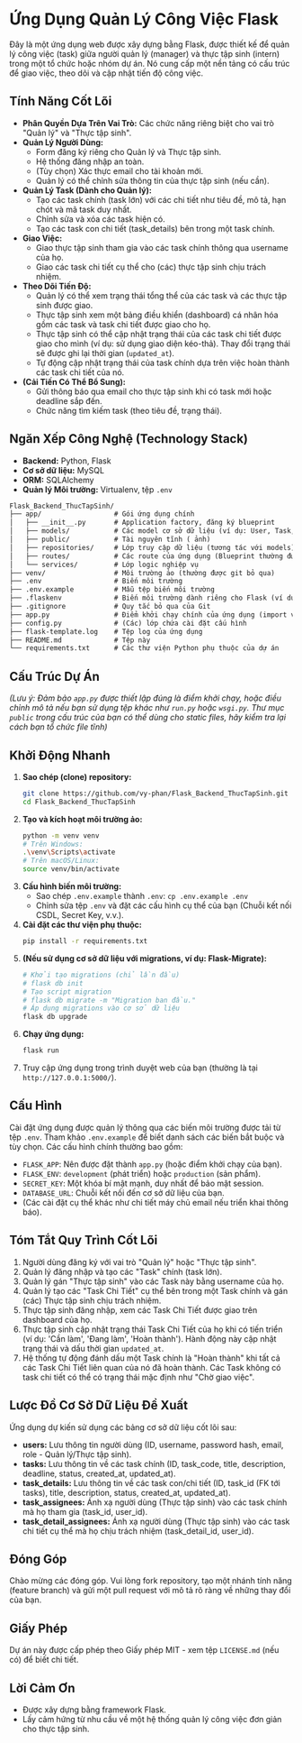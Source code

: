 # Ứng Dụng Quản Lý Công Việc Flask

Đây là một ứng dụng web được xây dựng bằng Flask, được thiết kế để quản lý công việc (task) giữa người quản lý (manager) và thực tập sinh (intern) trong một tổ chức hoặc nhóm dự án. Nó cung cấp một nền tảng có cấu trúc để giao việc, theo dõi và cập nhật tiến độ công việc.

## Tính Năng Cốt Lõi

*   **Phân Quyền Dựa Trên Vai Trò:** Các chức năng riêng biệt cho vai trò "Quản lý" và "Thực tập sinh".
*   **Quản Lý Người Dùng:**
    *   Form đăng ký riêng cho Quản lý và Thực tập sinh.
    *   Hệ thống đăng nhập an toàn.
    *   (Tùy chọn) Xác thực email cho tài khoản mới.
    *   Quản lý có thể chỉnh sửa thông tin của thực tập sinh (nếu cần).
*   **Quản Lý Task (Dành cho Quản lý):**
    *   Tạo các task chính (task lớn) với các chi tiết như tiêu đề, mô tả, hạn chót và mã task duy nhất.
    *   Chỉnh sửa và xóa các task hiện có.
    *   Tạo các task con chi tiết (task\_details) bên trong một task chính.
*   **Giao Việc:**
    *   Giao thực tập sinh tham gia vào các task chính thông qua username của họ.
    *   Giao các task chi tiết cụ thể cho (các) thực tập sinh chịu trách nhiệm.
*   **Theo Dõi Tiến Độ:**
    *   Quản lý có thể xem trạng thái tổng thể của các task và các thực tập sinh được giao.
    *   Thực tập sinh xem một bảng điều khiển (dashboard) cá nhân hóa gồm các task và task chi tiết được giao cho họ.
    *   Thực tập sinh có thể cập nhật trạng thái của các task chi tiết được giao cho mình (ví dụ: sử dụng giao diện kéo-thả). Thay đổi trạng thái sẽ được ghi lại thời gian (`updated_at`).
    *   Tự động cập nhật trạng thái của task chính dựa trên việc hoàn thành các task chi tiết của nó.
*   **(Cải Tiến Có Thể Bổ Sung):**
    *   Gửi thông báo qua email cho thực tập sinh khi có task mới hoặc deadline sắp đến.
    *   Chức năng tìm kiếm task (theo tiêu đề, trạng thái).

## Ngăn Xếp Công Nghệ (Technology Stack)

*   **Backend:** Python, Flask
*   **Cơ sở dữ liệu:**  MySQL 
*   **ORM:** SQLAlchemy
*   **Quản lý Môi trường:** Virtualenv, tệp `.env`


```markdown
Flask_Backend_ThucTapSinh/
├── app/                  # Gói ứng dụng chính
│   ├── __init__.py       # Application factory, đăng ký blueprint
│   ├── models/           # Các model cơ sở dữ liệu (ví dụ: User, Task, TaskDetail)
│   ├── public/           # Tài nguyên tĩnh ( ảnh) 
│   ├── repositories/     # Lớp truy cập dữ liệu (tương tác với models)
│   ├── routes/           # Các route của ứng dụng (Blueprint thường được định nghĩa ở đây)
│   └── services/         # Lớp logic nghiệp vụ
├── venv/                 # Môi trường ảo (thường được git bỏ qua)
├── .env                  # Biến môi trường 
├── .env.example          # Mẫu tệp biến môi trường
├── .flaskenv             # Biến môi trường dành riêng cho Flask (ví dụ: FLASK_APP, FLASK_ENV)
├── .gitignore            # Quy tắc bỏ qua của Git
├── app.py                # Điểm khởi chạy chính của ứng dụng (import và chạy app factory)
├── config.py             # (Các) lớp chứa cài đặt cấu hình
├── flask-template.log    # Tệp log của ứng dụng 
├── README.md             # Tệp này
└── requirements.txt      # Các thư viện Python phụ thuộc của dự án
```


## Cấu Trúc Dự Án
*(Lưu ý: Đảm bảo `app.py` được thiết lập đúng là điểm khởi chạy, hoặc điều chỉnh mô tả nếu bạn sử dụng tệp khác như `run.py` hoặc `wsgi.py`. Thư mục `public` trong cấu trúc của bạn có thể dùng cho static files, hãy kiểm tra lại cách bạn tổ chức file tĩnh)*

## Khởi Động Nhanh

1.  **Sao chép (clone) repository:**
    ```bash
    git clone https://github.com/vy-phan/Flask_Backend_ThucTapSinh.git
    cd Flask_Backend_ThucTapSinh
    ```
2.  **Tạo và kích hoạt môi trường ảo:**
    ```bash
    python -m venv venv
    # Trên Windows:
    .\venv\Scripts\activate
    # Trên macOS/Linux:
    source venv/bin/activate
    ```
3.  **Cấu hình biến môi trường:**
    *   Sao chép `.env.example` thành `.env`: `cp .env.example .env`
    *   Chỉnh sửa tệp `.env` và đặt các cấu hình cụ thể của bạn (Chuỗi kết nối CSDL, Secret Key, v.v.).
4.  **Cài đặt các thư viện phụ thuộc:**
    ```bash
    pip install -r requirements.txt
    ```
5.  **(Nếu sử dụng cơ sở dữ liệu với migrations, ví dụ: Flask-Migrate):**
    ```bash
    # Khởi tạo migrations (chỉ lần đầu)
    # flask db init
    # Tạo script migration
    # flask db migrate -m "Migration ban đầu."
    # Áp dụng migrations vào cơ sở dữ liệu
    flask db upgrade
    ```
6.  **Chạy ứng dụng:**
    ```bash
    flask run
    ```
7.  Truy cập ứng dụng trong trình duyệt web của bạn (thường là tại `http://127.0.0.1:5000/`).

## Cấu Hình

Cài đặt ứng dụng được quản lý thông qua các biến môi trường được tải từ tệp `.env`. Tham khảo `.env.example` để biết danh sách các biến bắt buộc và tùy chọn. Các cấu hình chính thường bao gồm:

*   `FLASK_APP`: Nên được đặt thành `app.py` (hoặc điểm khởi chạy của bạn).
*   `FLASK_ENV`: `development` (phát triển) hoặc `production` (sản phẩm).
*   `SECRET_KEY`: Một khóa bí mật mạnh, duy nhất để bảo mật session.
*   `DATABASE_URL`: Chuỗi kết nối đến cơ sở dữ liệu của bạn.
*   (Các cài đặt cụ thể khác như chi tiết máy chủ email nếu triển khai thông báo).

## Tóm Tắt Quy Trình Cốt Lõi

1.  Người dùng đăng ký với vai trò "Quản lý" hoặc "Thực tập sinh".
2.  Quản lý đăng nhập và tạo các "Task" chính (task lớn).
3.  Quản lý gán "Thực tập sinh" vào các Task này bằng username của họ.
4.  Quản lý tạo các "Task Chi Tiết" cụ thể bên trong một Task chính và gán (các) Thực tập sinh chịu trách nhiệm.
5.  Thực tập sinh đăng nhập, xem các Task Chi Tiết được giao trên dashboard của họ.
6.  Thực tập sinh cập nhật trạng thái Task Chi Tiết của họ khi có tiến triển (ví dụ: 'Cần làm', 'Đang làm', 'Hoàn thành'). Hành động này cập nhật trạng thái và dấu thời gian `updated_at`.
7.  Hệ thống tự động đánh dấu một Task chính là "Hoàn thành" khi tất cả các Task Chi Tiết liên quan của nó đã hoàn thành. Các Task không có task chi tiết có thể có trạng thái mặc định như "Chờ giao việc".

## Lược Đồ Cơ Sở Dữ Liệu Đề Xuất

Ứng dụng dự kiến sử dụng các bảng cơ sở dữ liệu cốt lõi sau:

*   **users:** Lưu thông tin người dùng (ID, username, password hash, email, role - Quản lý/Thực tập sinh).
*   **tasks:** Lưu thông tin về các task chính (ID, task\_code, title, description, deadline, status, created\_at, updated\_at).
*   **task\_details:** Lưu thông tin về các task con/chi tiết (ID, task\_id (FK tới tasks), title, description, status, created\_at, updated\_at).
*   **task\_assignees:** Ánh xạ người dùng (Thực tập sinh) vào các task chính mà họ tham gia (task\_id, user\_id).
*   **task\_detail\_assignees:** Ánh xạ người dùng (Thực tập sinh) vào các task chi tiết cụ thể mà họ chịu trách nhiệm (task\_detail\_id, user\_id).

## Đóng Góp

Chào mừng các đóng góp. Vui lòng fork repository, tạo một nhánh tính năng (feature branch) và gửi một pull request với mô tả rõ ràng về những thay đổi của bạn.

## Giấy Phép

Dự án này được cấp phép theo Giấy phép MIT - xem tệp `LICENSE.md` (nếu có) để biết chi tiết.

## Lời Cảm Ơn

*   Được xây dựng bằng framework Flask.
*   Lấy cảm hứng từ nhu cầu về một hệ thống quản lý công việc đơn giản cho thực tập sinh.